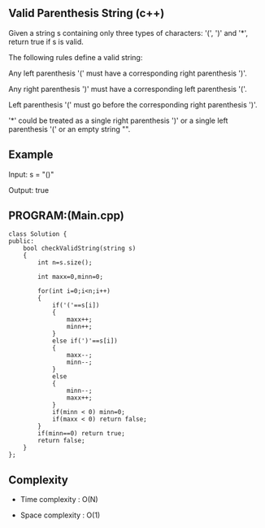 ## Valid Parenthesis String  (c++)

Given a string s containing only three types of characters: '(', ')' and '*', return true if s is valid.

The following rules define a valid string:

Any left parenthesis '(' must have a corresponding right parenthesis ')'.

Any right parenthesis ')' must have a corresponding left parenthesis '('.

Left parenthesis '(' must go before the corresponding right parenthesis ')'.

'*' could be treated as a single right parenthesis ')' or a single left parenthesis '(' or an empty string "".
## Example
Input: s = "()"

Output: true
## PROGRAM:(Main.cpp)
```
class Solution {
public:
    bool checkValidString(string s) 
    {
        int n=s.size();

        int maxx=0,minn=0;

        for(int i=0;i<n;i++)
        {
            if('('==s[i])
            {
                maxx++;
                minn++;
            }
            else if(')'==s[i])
            {
                maxx--;
                minn--;
            }
            else
            {
                minn--;
                maxx++;
            }
            if(minn < 0) minn=0;
            if(maxx < 0) return false;
        }
        if(minn==0) return true;
        return false;
    }
};
```
## Complexity
- Time complexity : O(N)

- Space complexity : O(1) 
